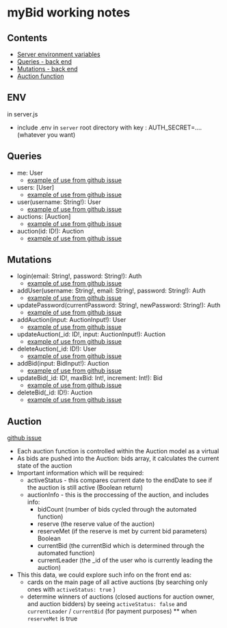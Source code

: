 # myBid working notes

## Contents
- [Server environment variables](env)
- [Queries - back end](queries)
- [Mutations - back end](mutations)
- [Auction function](auction)

## ENV
in server.js
- include .env in `server` root directory with key : AUTH_SECRET=.... (whatever you want)

## Queries
- me: User
   - [example of use from github issue](https://github.com/PrimalOrB/myBid/issues/6)
- users: [User]
   - [example of use from github issue](https://github.com/PrimalOrB/myBid/issues/6)
- user(username: String!): User
   - [example of use from github issue](https://github.com/PrimalOrB/myBid/issues/6)
- auctions: [Auction]
   - [example of use from github issue](https://github.com/PrimalOrB/myBid/issues/7)
- auction(id: ID!): Auction
   - [example of use from github issue](https://github.com/PrimalOrB/myBid/issues/7) 
  
## Mutations
- login(email: String!, password: String!): Auth
   - [example of use from github issue](https://github.com/PrimalOrB/myBid/issues/6)
- addUser(username: String!, email: String!, password: String!): Auth
   - [example of use from github issue](https://github.com/PrimalOrB/myBid/issues/6)
- updatePassword(currentPassword: String!, newPassword: String!): Auth
   - [example of use from github issue](https://github.com/PrimalOrB/myBid/issues/6)
- addAuction(input: AuctionInput!): User
   - [example of use from github issue](https://github.com/PrimalOrB/myBid/issues/7) 
- updateAuction(_id: ID!, input: AuctionInput!): Auction
   - [example of use from github issue](https://github.com/PrimalOrB/myBid/issues/7) 
- deleteAuction(_id: ID!): User
   - [example of use from github issue](https://github.com/PrimalOrB/myBid/issues/7) 
- addBid(input: BidInput!): Auction
   - [example of use from github issue](https://github.com/PrimalOrB/myBid/issues/9) 
- updateBid(_id: ID!, maxBid: Int!, increment: Int!): Bid
   - [example of use from github issue](https://github.com/PrimalOrB/myBid/issues/9) 
- deleteBid(_id: ID!): Auction
   - [example of use from github issue](https://github.com/PrimalOrB/myBid/issues/9) 

## Auction
[github issue](https://github.com/PrimalOrB/myBid/issues/20)
- Each auction function is controlled within the Auction model as a virtual
- As bids are pushed into the Auction: bids array, it calculates the current state of the auction
- Important information which will be required:
   - activeStatus - this compares current date to the endDate to see if the auction is still active (Boolean return)
   - auctionInfo - this is the proccessing of the auction, and includes info:
      - bidCount (number of bids cycled through the automated function)
      - reserve (the reserve value of the auction)
      - reserveMet (if the reserve is met by current bid parameters) Boolean
      - currentBid (the currentBid which is determined through the automated function)
      - currentLeader (the _id of the user who is currently leading the auction)
- This this data, we could explore such info on the front end as:
  - cards on the main page of all active auctions (by searching only ones with ``activeStatus: true`` )
  - determine winners of auctions (closed auctions for auction owner, and auction bidders) by seeing ``activeStatus: false`` and ``currentLeader`` / ``currentBid`` (for payment purposes)  ** when ``reserveMet`` is true

